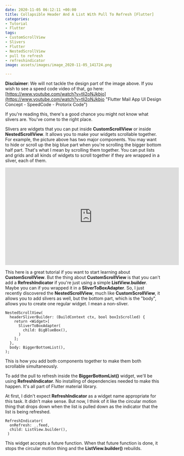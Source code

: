 ```yaml
---
date: 2020-11-05 06:12:11 +00:00
title: Collapsible Header And A List With Pull To Refresh [Flutter]
categories:
- Tutorial
- Flutter
tags:
- CustomScrollView
- Slivers
- Flutter
- NestedScrollView
- pull to refresh
- refreshindicator
image: assets/images/image_2020-11-05_141724.png

---
```

**Disclaimer**: We will not tackle the design part of the image above. If you wish to see a speed code video of that, go here: [https://www.youtube.com/watch?v=tlj2oNJkbjo](https://www.youtube.com/watch?v=tlj2oNJkbjo "Flutter Mail App UI Design Concept - SpeedCode - Protorix Code")

If you're reading this, there's a good chance you might not know what slivers are. You've come to the right place.

Slivers are widgets that you can put inside **CustomScrollView** or inside **NestedScrollView**. It allows you to make your widgets scrollable together. For example, the picture above has two major components. You may want to hide or scroll up the big blue part when you're scrolling the bigger bottom half part. That's what I mean by scrolling them together. You can put lists and grids and all kinds of widgets to scroll together if they are wrapped in a sliver, each of them.

<iframe width="560" height="315" src="https://www.youtube.com/embed/k2v3gxtMlDE" frameborder="0" allow="accelerometer; autoplay; clipboard-write; encrypted-media; gyroscope; picture-in-picture" allowfullscreen></iframe>

This here is a great tutorial if you want to start learning about **CustomScrollView**. But the thing about **CustomScrollView** is that you can't add a **RefreshIndicator** if you're just using a simple **ListView.builder**. Maybe you can if you wrapped it in a **SliverToBoxAdapter**. So, I just recently discovered the **NestedScrollView**, much like **CustomScrollView**, it allows you to add slivers as well, but the bottom part, which is the "body", allows you to create one regular widget. I mean a non-sliver.

    NestedScrollView(
      headerSliverBuilder: (BuildContext ctx, bool boxIsScrolled) {
        return <Widget>[
          SliverToBoxAdapter(
            child: BigBlueBox(),
          )
        ];
      },
      body: BiggerBottomList(),
    ); 

This is how you add both components together to make them both scrollable simultaneously. 

To add the pull to refresh inside the **BiggerBottomList()** widget, we'll be using **RefreshIndicator**. No installing of dependencies needed to make this happen. It's all part of Flutter material library. 

At first, I didn't expect **RefreshIndicator** as a widget name appropriate for this task. It didn't make sense. But now, I think of it like the circular motion thing that drops down when the list is pulled down as the indicator that the list is being refreshed.

    RefreshIndicator(
      onRefresh: _.feed,
      child: ListView.builder(),
     )

This widget accepts a future function. When that future function is done, it stops the circular motion thing and the **ListView.builder()** rebuilds. 